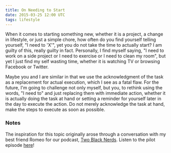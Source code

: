 ```yaml
---
title: On Needing to Start
date: 2015-03-25 12:00 UTC
tags: lifestyle
---
```


When it comes to starting something new, whether it is a project, a change in lifestyle, or just a simple chore, how often do you find yourself telling yourself, "I need to 'X'", yet you do not take the time to actually start? I am guilty of this, really guilty in fact. Personally, I find myself saying, "I need to work on a side project or I need to exercise or I need to clean my room", but yet I just find my self wasting time, whether it is watching TV or browsing Facebook or Twitter.

Maybe you and I are similar in that we use the acknowledgment of the task as a replacement for actual execution, which I see as a fatal flaw. For the future, I'm going to challenge not only myself, but you, to rethink using the words, "I need to" and just replacing them with immediate action, whether it is actually doing the task at hand or setting a reminder for yourself later in the day to execute the action. Do not merely acknowledge the task at hand, make the steps to execute as soon as possible.

### Notes

The inspiration for this topic originally arose through a conversation with my best friend Romeo for our podcast, [Two Black Nerds](http://twoblacknerds.com). Listen to the pilot episode [here](http://twoblacknerds.com/episodes/9485-episode-zero-this-is-not-serial)!